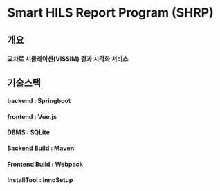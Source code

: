 # Smart HILS Report Program (SHRP)

## 개요
#### 교차로 시뮬레이션(VISSIM) 결과 시각화 서비스

## 기술스택
#### backend  : Springboot
#### frontend : Vue.js
#### DBMS : SQLite 
#### Backend Build : Maven
#### Frontend Build : Webpack
#### InstallTool : innoSetup

